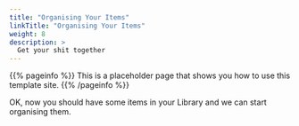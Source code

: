 ```yaml
---
title: "Organising Your Items"
linkTitle: "Organising Your Items"
weight: 8
description: >
  Get your shit together
---
```


{{% pageinfo %}}
This is a placeholder page that shows you how to use this template site.
{{% /pageinfo %}}

OK, now you should have some items in your Library and we can start organising them.
